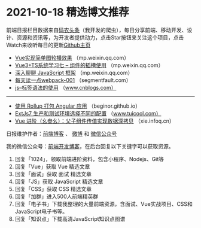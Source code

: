 # 2021-10-18 精选博文推荐

前端日报栏目数据来自[码农头条](http://hao.caibaojian.com.cn/)（我开发的爬虫），每日分享前端、移动开发、设计、资源和资讯等，为开发者提供动力，点击Star按钮来关注这个项目，点击Watch来收听每日的更新[Github主页](https://github.com/kujian/frontendDaily)
* [Vue实现简单图轮播效果](https://mp.weixin.qq.com/s?__biz=MzI5MTQ5NDY1MA==&mid=2247495941&idx=1&sn=a372d53566ce32f75d77489ffb43e419) （mp.weixin.qq.com）
* [Vue3+TS系统学习七 &#8211; 组件的插槽使用](https://mp.weixin.qq.com/s?__biz=Mzg5MDAzNzkwNA==&mid=2247484879&idx=1&sn=2e4054c3f33c2e217fb37cd9044f84db) （mp.weixin.qq.com）
* [深入聊聊 JavaScript 框架](https://mp.weixin.qq.com/s?__biz=Mzg2NDAzMjE5NQ==&mid=2247491567&idx=1&sn=9bba25f8ecdf9a42c62752851f103b20) （mp.weixin.qq.com）
* [每天读一点webpack-001](https://segmentfault.com/a/1190000040790686) （segmentfault.com）
* [js&#8211;标签语法的使用](https://www.cnblogs.com/zaishiyu/p/15403379.html) （www.cnblogs.com）

***
* [使用 Rollup 打包 Angular 应用](https://beginor.github.io/2021/10/17/bundle-angular-apps-with-rollup.html) （beginor.github.io）
* [ExtJs7 生产和测试环境选择不同的配置](http://www.tuicool.com/articles/hit/eeyQjmy) （www.tuicool.com）
* [Vue 进阶（幺叁幺）：父子组件传值实现数据深拷贝](https://xie.infoq.cn/article/c8afeab99ac7eabc13f85b39a) （xie.infoq.cn）

日报维护作者：[前端博客](http://caibaojian.com.cn/) 、 [微博](http://weibo.com/kujian) 和 [微信公众号](https://open.weixin.qq.com/qr/code?username=caibaojian_com)

我的微信公众号：[前端开发博客](https://open.weixin.qq.com/qr/code?username=caibaojian_com)，在后台回复以下关键字可以获取资源。

1. 回复「1024」，领取前端进阶资料，包含小程序、Nodejs、Git等
2. 回复「Vue」获取 Vue 精选文章
3. 回复「面试」获取 面试 精选文章
4. 回复「JS」获取 JavaScript 精选文章
5. 回复「CSS」获取 CSS 精选文章
6. 回复「加群」进入500人前端精英群
7. 回复「电子书」下载我整理的大量前端资源，含面试、Vue实战项目、CSS和JavaScript电子书等。
8. 回复「知识点」下载高清JavaScript知识点图谱